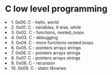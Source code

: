 <html>
<body>
<h1>C low level programming</h1>

<li>1. 0x00. C - hello, world</li>
<li>2. 0x01. C - variables, if else, while</li>
<li>3. 0x02. C - functions, nested_loops</li>
<li>4. 0x03. C - debugging</li>
<li>5. 0x04. C - more functions nested loops</li>
<li>6. 0x05. C - pointers arrays strings</li>
<li>7. 0x06. C - pointers arrays strings</li>
<li>8. 0x07. C - pointers arrays strings</li>
<li>9. 0x08. C - recursion</li>
<li>10. 0x09. C - static libraries</li>
</body>
</hmtl>

